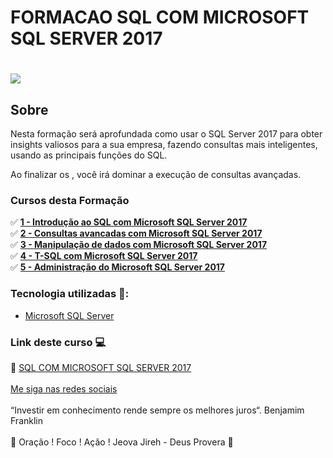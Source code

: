 # FORMACAO SQL COM MICROSOFT SQL SERVER 2017

<h1>
   <img src="https://i.ibb.co/dJsVFk5/SQL-COM-MICROSOFT-SQL-SERVER-2017.png" border="0">
</h1>

## Sobre

Nesta formação será aprofundada como usar o SQL Server 2017 para obter insights valiosos para a sua empresa, fazendo consultas mais inteligentes, usando as principais funções do SQL.

Ao finalizar os , você irá dominar a execução de consultas avançadas.

### Cursos desta Formação  
✅ **<a href="https://github.com/saldanhayg/FORMACAO_SQL_com_MICROSOFT_SQL_SERVER_2017/tree/main/1%20-%20Introdu%C3%A7%C3%A3o%20ao%20SQL%20com%20Microsoft%20SQL%20Server%202017">1 - Introdução ao SQL com Microsoft SQL Server 2017</a>**<br>
✅ **<a href="https://github.com/saldanhayg/FORMACAO_SQL_com_MICROSOFT_SQL_SERVER_2017/tree/main/2%20-%20%20Consultas%20avancadas%20com%20Microsoft%20SQL%20Server%202017">2 -  Consultas avancadas com Microsoft SQL Server 2017</a>**<br>
✅ **<a href="https://github.com/saldanhayg/FORMACAO_SQL_com_MICROSOFT_SQL_SERVER_2017/tree/main/3%20-%20%20Manipula%C3%A7%C3%A3o%20de%20dados%20com%20Microsoft%20SQL%20Server%202017">3 -  Manipulação de dados com Microsoft SQL Server 2017</a>**<br>
✅ **<a href="https://github.com/saldanhayg/FORMACAO_SQL_com_MICROSOFT_SQL_SERVER_2017/tree/main/4%20-%20T-SQL%20com%20Microsoft%20SQL%20Server%202017">4 - T-SQL com Microsoft SQL Server 2017</a>**<br>
✅ **<a href="https://github.com/saldanhayg/FORMACAO_SQL_com_MICROSOFT_SQL_SERVER_2017/tree/main/5%20-%20Administra%C3%A7%C3%A3o%20do%20Microsoft%20SQL%20Server%202017">5 - Administração do Microsoft SQL Server 2017</a>**<br>

### Tecnologia utilizadas 🚀:

* <a href="https://pt.wikipedia.org/wiki/Microsoft_SQL_Server">Microsoft SQL Server</a>

### Link deste curso  💻

 🎯 <a href="https://cursos.alura.com.br/formacao-microsoft-sql-server-2017" target="_blank">SQL COM MICROSOFT SQL SERVER 2017</a>
<br>
<br>
[Me siga nas redes sociais](https://linktr.ee/ygtecnologia)
<br>
<br> 
“Investir em conhecimento rende sempre os melhores juros“. Benjamim Franklin
<br>
<br> 
🙏 Oração ! Foco ! Ação ! Jeova Jireh - Deus Provera 🙏   
 